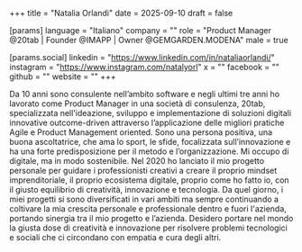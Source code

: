 +++
title = "Natalia Orlandi"
date = 2025-09-10
draft = false

[params]
language = "Italiano"
company = ""
role = "Product Manager @20tab | Founder @IMAPP | Owner @GEMGARDEN.MODENA"
male = true

[params.social]
linkedin = "https://www.linkedin.com/in/nataliaorlandi/"
instagram = "https://www.instagram.com/natalyorl"
x = ""
facebook = ""
github = ""
website = ""
+++

Da 10 anni sono consulente nell’ambito software e negli ultimi tre anni ho lavorato come Product Manager in una società di consulenza, 20tab, specializzata nell'ideazione, sviluppo e implementazione di soluzioni digitali innovative outcome-driven attraverso l’applicazione delle migliori pratiche Agile e Product Management oriented.
Sono una persona positiva, una buona ascoltatrice, che ama lo sport, le sfide, focalizzata sull’innovazione e ha una forte predisposizione per il metodo e l’organizzazione. Mi occupo di digitale, ma in modo sostenibile.
Nel 2020 ho lanciato il mio progetto personale per guidare i professionisti creativi a creare il proprio mindset imprenditoriale, il proprio ecosistema digitale, proprio come ho fatto io, con il giusto equilibrio di creatività, innovazione e tecnologia. Da quel giorno, i miei progetti si sono diversificati in vari ambiti ma sempre continuando a coltivare la mia crescita personale e professionale dentro e fuori l'azienda, portando sinergia tra il mio progetto e l’azienda.
Desidero portare nel mondo la giusta dose di creatività e innovazione per risolvere problemi tecnologici e sociali che ci circondano con empatia e cura degli altri.
